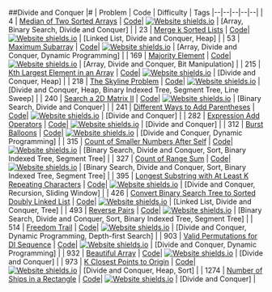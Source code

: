 ##Divide and Conquer
|# | Problem | Code | Difficulty | Tags
|--|--|--|--|--|
| 4 | [Median of Two Sorted Arrays](https:///leetCode.com/problems/median-of-two-sorted-arrays) | [Code](https://github.com/SunilGudivada/Data-Structures-and-Algorithms/blob/master/src/com/platform/leetCode/problems/_4_MedianofTwoSortedArrays.java)| [![Website shields.io](https://img.shields.io/badge/Hard-critical.svg)](https://sunilgudivada.github.io/Data-Structures-and-Algorithms/) | [Array, Binary Search, Divide and Conquer] | 
| 23 | [Merge k Sorted Lists](https:///leetCode.com/problems/merge-k-sorted-lists) | [Code](https://github.com/SunilGudivada/Data-Structures-and-Algorithms/blob/master/src/com/platform/leetCode/problems/_23_MergekSortedLists.java)| [![Website shields.io](https://img.shields.io/badge/Hard-critical.svg)](https://sunilgudivada.github.io/Data-Structures-and-Algorithms/) | [Linked List, Divide and Conquer, Heap] | 
| 53 | [Maximum Subarray](https:///leetCode.com/problems/maximum-subarray) | [Code](https://github.com/SunilGudivada/Data-Structures-and-Algorithms/blob/master/src/com/platform/leetCode/problems/_53_MaximumSubarray.java)| [![Website shields.io](https://img.shields.io/badge/Easy-success.svg)](https://sunilgudivada.github.io/Data-Structures-and-Algorithms/) | [Array, Divide and Conquer, Dynamic Programming] | 
| 169 | [Majority Element](https:///leetCode.com/problems/majority-element) | [Code](https://github.com/SunilGudivada/Data-Structures-and-Algorithms/blob/master/src/com/platform/leetCode/problems/_169_MajorityElement.java)| [![Website shields.io](https://img.shields.io/badge/Easy-success.svg)](https://sunilgudivada.github.io/Data-Structures-and-Algorithms/) | [Array, Divide and Conquer, Bit Manipulation] | 
| 215 | [Kth Largest Element in an Array](https:///leetCode.com/problems/kth-largest-element-in-an-array) | [Code](https://github.com/SunilGudivada/Data-Structures-and-Algorithms/blob/master/src/com/platform/leetCode/problems/_215_KthLargestElementinanArray.java)| [![Website shields.io](https://img.shields.io/badge/Medium-yellow.svg)](https://sunilgudivada.github.io/Data-Structures-and-Algorithms/) | [Divide and Conquer, Heap] | 
| 218 | [The Skyline Problem](https:///leetCode.com/problems/the-skyline-problem) | [Code](https://github.com/SunilGudivada/Data-Structures-and-Algorithms/blob/master/src/com/platform/leetCode/problems/_218_TheSkylineProblem.java)| [![Website shields.io](https://img.shields.io/badge/Hard-critical.svg)](https://sunilgudivada.github.io/Data-Structures-and-Algorithms/) | [Divide and Conquer, Heap, Binary Indexed Tree, Segment Tree, Line Sweep] | 
| 240 | [Search a 2D Matrix II](https:///leetCode.com/problems/search-a-2d-matrix-ii) | [Code](https://github.com/SunilGudivada/Data-Structures-and-Algorithms/blob/master/src/com/platform/leetCode/problems/_240_Searcha2DMatrixII.java)| [![Website shields.io](https://img.shields.io/badge/Medium-yellow.svg)](https://sunilgudivada.github.io/Data-Structures-and-Algorithms/) | [Binary Search, Divide and Conquer] | 
| 241 | [Different Ways to Add Parentheses](https:///leetCode.com/problems/different-ways-to-add-parentheses) | [Code](https://github.com/SunilGudivada/Data-Structures-and-Algorithms/blob/master/src/com/platform/leetCode/problems/_241_DifferentWaystoAddParentheses.java)| [![Website shields.io](https://img.shields.io/badge/Medium-yellow.svg)](https://sunilgudivada.github.io/Data-Structures-and-Algorithms/) | [Divide and Conquer] | 
| 282 | [Expression Add Operators](https:///leetCode.com/problems/expression-add-operators) | [Code](https://github.com/SunilGudivada/Data-Structures-and-Algorithms/blob/master/src/com/platform/leetCode/problems/_282_ExpressionAddOperators.java)| [![Website shields.io](https://img.shields.io/badge/Hard-critical.svg)](https://sunilgudivada.github.io/Data-Structures-and-Algorithms/) | [Divide and Conquer] | 
| 312 | [Burst Balloons](https:///leetCode.com/problems/burst-balloons) | [Code](https://github.com/SunilGudivada/Data-Structures-and-Algorithms/blob/master/src/com/platform/leetCode/problems/_312_BurstBalloons.java)| [![Website shields.io](https://img.shields.io/badge/Hard-critical.svg)](https://sunilgudivada.github.io/Data-Structures-and-Algorithms/) | [Divide and Conquer, Dynamic Programming] | 
| 315 | [Count of Smaller Numbers After Self](https:///leetCode.com/problems/count-of-smaller-numbers-after-self) | [Code](https://github.com/SunilGudivada/Data-Structures-and-Algorithms/blob/master/src/com/platform/leetCode/problems/_315_CountofSmallerNumbersAfterSelf.java)| [![Website shields.io](https://img.shields.io/badge/Hard-critical.svg)](https://sunilgudivada.github.io/Data-Structures-and-Algorithms/) | [Binary Search, Divide and Conquer, Sort, Binary Indexed Tree, Segment Tree] | 
| 327 | [Count of Range Sum](https:///leetCode.com/problems/count-of-range-sum) | [Code](https://github.com/SunilGudivada/Data-Structures-and-Algorithms/blob/master/src/com/platform/leetCode/problems/_327_CountofRangeSum.java)| [![Website shields.io](https://img.shields.io/badge/Hard-critical.svg)](https://sunilgudivada.github.io/Data-Structures-and-Algorithms/) | [Binary Search, Divide and Conquer, Sort, Binary Indexed Tree, Segment Tree] | 
| 395 | [Longest Substring with At Least K Repeating Characters](https:///leetCode.com/problems/longest-substring-with-at-least-k-repeating-characters) | [Code](https://github.com/SunilGudivada/Data-Structures-and-Algorithms/blob/master/src/com/platform/leetCode/problems/_395_LongestSubstringwithAtLeastKRepeatingCharacters.java)| [![Website shields.io](https://img.shields.io/badge/Medium-yellow.svg)](https://sunilgudivada.github.io/Data-Structures-and-Algorithms/) | [Divide and Conquer, Recursion, Sliding Window] | 
| 426 | [Convert Binary Search Tree to Sorted Doubly Linked List](https:///leetCode.com/problems/convert-binary-search-tree-to-sorted-doubly-linked-list) | [Code](https://github.com/SunilGudivada/Data-Structures-and-Algorithms/blob/master/src/com/platform/leetCode/problems/_426_ConvertBinarySearchTreetoSortedDoublyLinkedList.java)| [![Website shields.io](https://img.shields.io/badge/Medium-yellow.svg)](https://sunilgudivada.github.io/Data-Structures-and-Algorithms/) | [Linked List, Divide and Conquer, Tree] | 
| 493 | [Reverse Pairs](https:///leetCode.com/problems/reverse-pairs) | [Code](https://github.com/SunilGudivada/Data-Structures-and-Algorithms/blob/master/src/com/platform/leetCode/problems/_493_ReversePairs.java)| [![Website shields.io](https://img.shields.io/badge/Hard-critical.svg)](https://sunilgudivada.github.io/Data-Structures-and-Algorithms/) | [Binary Search, Divide and Conquer, Sort, Binary Indexed Tree, Segment Tree] | 
| 514 | [Freedom Trail](https:///leetCode.com/problems/freedom-trail) | [Code](https://github.com/SunilGudivada/Data-Structures-and-Algorithms/blob/master/src/com/platform/leetCode/problems/_514_FreedomTrail.java)| [![Website shields.io](https://img.shields.io/badge/Hard-critical.svg)](https://sunilgudivada.github.io/Data-Structures-and-Algorithms/) | [Divide and Conquer, Dynamic Programming, Depth-first Search] | 
| 903 | [Valid Permutations for DI Sequence](https:///leetCode.com/problems/valid-permutations-for-di-sequence) | [Code](https://github.com/SunilGudivada/Data-Structures-and-Algorithms/blob/master/src/com/platform/leetCode/problems/_903_ValidPermutationsforDISequence.java)| [![Website shields.io](https://img.shields.io/badge/Hard-critical.svg)](https://sunilgudivada.github.io/Data-Structures-and-Algorithms/) | [Divide and Conquer, Dynamic Programming] | 
| 932 | [Beautiful Array](https:///leetCode.com/problems/beautiful-array) | [Code](https://github.com/SunilGudivada/Data-Structures-and-Algorithms/blob/master/src/com/platform/leetCode/problems/_932_BeautifulArray.java)| [![Website shields.io](https://img.shields.io/badge/Medium-yellow.svg)](https://sunilgudivada.github.io/Data-Structures-and-Algorithms/) | [Divide and Conquer] | 
| 973 | [K Closest Points to Origin](https:///leetCode.com/problems/k-closest-points-to-origin) | [Code](https://github.com/SunilGudivada/Data-Structures-and-Algorithms/blob/master/src/com/platform/leetCode/problems/_973_KClosestPointstoOrigin.java)| [![Website shields.io](https://img.shields.io/badge/Medium-yellow.svg)](https://sunilgudivada.github.io/Data-Structures-and-Algorithms/) | [Divide and Conquer, Heap, Sort] | 
| 1274 | [Number of Ships in a Rectangle](https:///leetCode.com/problems/number-of-ships-in-a-rectangle) | [Code](https://github.com/SunilGudivada/Data-Structures-and-Algorithms/blob/master/src/com/platform/leetCode/problems/_1274_NumberofShipsinaRectangle.java)| [![Website shields.io](https://img.shields.io/badge/Hard-critical.svg)](https://sunilgudivada.github.io/Data-Structures-and-Algorithms/) | [Divide and Conquer] | 
